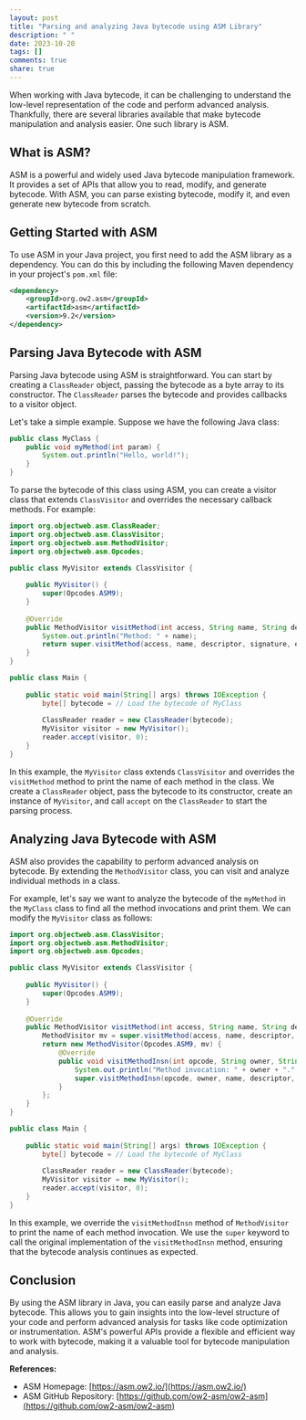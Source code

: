 ```yaml
---
layout: post
title: "Parsing and analyzing Java bytecode using ASM Library"
description: " "
date: 2023-10-20
tags: []
comments: true
share: true
---
```


When working with Java bytecode, it can be challenging to understand the low-level representation of the code and perform advanced analysis. Thankfully, there are several libraries available that make bytecode manipulation and analysis easier. One such library is ASM.

## What is ASM?

ASM is a powerful and widely used Java bytecode manipulation framework. It provides a set of APIs that allow you to read, modify, and generate bytecode. With ASM, you can parse existing bytecode, modify it, and even generate new bytecode from scratch.

## Getting Started with ASM

To use ASM in your Java project, you first need to add the ASM library as a dependency. You can do this by including the following Maven dependency in your project's `pom.xml` file:

```xml
<dependency>
    <groupId>org.ow2.asm</groupId>
    <artifactId>asm</artifactId>
    <version>9.2</version>
</dependency>
```

## Parsing Java Bytecode with ASM

Parsing Java bytecode using ASM is straightforward. You can start by creating a `ClassReader` object, passing the bytecode as a byte array to its constructor. The `ClassReader` parses the bytecode and provides callbacks to a visitor object.

Let's take a simple example. Suppose we have the following Java class:

```java
public class MyClass {
    public void myMethod(int param) {
        System.out.println("Hello, world!");
    }
}
```

To parse the bytecode of this class using ASM, you can create a visitor class that extends `ClassVisitor` and overrides the necessary callback methods. For example:

```java
import org.objectweb.asm.ClassReader;
import org.objectweb.asm.ClassVisitor;
import org.objectweb.asm.MethodVisitor;
import org.objectweb.asm.Opcodes;

public class MyVisitor extends ClassVisitor {
    
    public MyVisitor() {
        super(Opcodes.ASM9);
    }
    
    @Override
    public MethodVisitor visitMethod(int access, String name, String descriptor, String signature, String[] exceptions) {
        System.out.println("Method: " + name);
        return super.visitMethod(access, name, descriptor, signature, exceptions);
    }
}

public class Main {
    
    public static void main(String[] args) throws IOException {
        byte[] bytecode = // Load the bytecode of MyClass
        
        ClassReader reader = new ClassReader(bytecode);
        MyVisitor visitor = new MyVisitor();
        reader.accept(visitor, 0);
    }
}
```

In this example, the `MyVisitor` class extends `ClassVisitor` and overrides the `visitMethod` method to print the name of each method in the class. We create a `ClassReader` object, pass the bytecode to its constructor, create an instance of `MyVisitor`, and call `accept` on the `ClassReader` to start the parsing process.

## Analyzing Java Bytecode with ASM

ASM also provides the capability to perform advanced analysis on bytecode. By extending the `MethodVisitor` class, you can visit and analyze individual methods in a class.

For example, let's say we want to analyze the bytecode of the `myMethod` in the `MyClass` class to find all the method invocations and print them. We can modify the `MyVisitor` class as follows:

```java
import org.objectweb.asm.ClassVisitor;
import org.objectweb.asm.MethodVisitor;
import org.objectweb.asm.Opcodes;

public class MyVisitor extends ClassVisitor {
    
    public MyVisitor() {
        super(Opcodes.ASM9);
    }
    
    @Override
    public MethodVisitor visitMethod(int access, String name, String descriptor, String signature, String[] exceptions) {
        MethodVisitor mv = super.visitMethod(access, name, descriptor, signature, exceptions);
        return new MethodVisitor(Opcodes.ASM9, mv) {
            @Override
            public void visitMethodInsn(int opcode, String owner, String name, String descriptor, boolean isInterface) {
                System.out.println("Method invocation: " + owner + "." + name);
                super.visitMethodInsn(opcode, owner, name, descriptor, isInterface);
            }
        };
    }
}

public class Main {
    
    public static void main(String[] args) throws IOException {
        byte[] bytecode = // Load the bytecode of MyClass
        
        ClassReader reader = new ClassReader(bytecode);
        MyVisitor visitor = new MyVisitor();
        reader.accept(visitor, 0);
    }
}
```

In this example, we override the `visitMethodInsn` method of `MethodVisitor` to print the name of each method invocation. We use the `super` keyword to call the original implementation of the `visitMethodInsn` method, ensuring that the bytecode analysis continues as expected.

## Conclusion

By using the ASM library in Java, you can easily parse and analyze Java bytecode. This allows you to gain insights into the low-level structure of your code and perform advanced analysis for tasks like code optimization or instrumentation. ASM's powerful APIs provide a flexible and efficient way to work with bytecode, making it a valuable tool for bytecode manipulation and analysis.

**References:**
- ASM Homepage: [https://asm.ow2.io/](https://asm.ow2.io/)
- ASM GitHub Repository: [https://github.com/ow2-asm/ow2-asm](https://github.com/ow2-asm/ow2-asm)